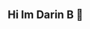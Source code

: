 ## Hi Im Darin B 👋

<!--
**darin-codes/darin-codes** is a ✨ _special_ ✨ repository because its `README.md` (this file) appears on your GitHub profile.

Here are some ideas to get you started:

- 🔭 I’m currently working on my programming journey throughout CSC 134 and beyond.
- 🌱 I’m currently learning - 🤖 AI collaboration and prompt engineering
- 🐙 GitHub workflows and version control
- 💡 Building my first AI assistants
- 🎯 My Foo-i enjoy crafting weapons and depending world from the AI bots
- 📫 How to reach me: 📫 Right here on GitHub
- ⚡ Fun fact: I enjoy reading and traveling 
-->
